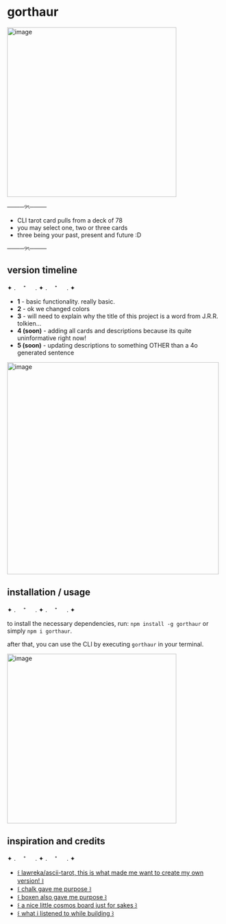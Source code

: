 # gorthaur


<img width="395" alt="image" src="https://github.com/user-attachments/assets/b0aa45df-837a-4b00-97ea-c23a9a96282f" />


────୨ৎ────

- CLI tarot card pulls from a deck of 78
- you may select one, two or three cards
- three being your past, present and future :D
  
────୨ৎ────

## version timeline
✦ . 　⁺ 　 . ✦ . 　⁺ 　 . ✦
- **1** - basic functionality. really basic.
- **2** - ok we changed colors
- **3** - will need to explain why the title of this project is a word from J.R.R. tolkien...
- **4 (soon)** - adding all cards and descriptions because its quite uninformative right now!
- **5 (soon)** - updating descriptions to something OTHER than a 4o generated sentence 


<img width="494" alt="image" src="https://github.com/user-attachments/assets/ddb5df09-26c6-4f20-b327-b1390506fde3" />


## installation / usage
✦ . 　⁺ 　 . ✦ . 　⁺ 　 . ✦

to install the necessary dependencies, run: `npm install -g gorthaur` or simply `npm i gorthaur`.

after that, you can use the CLI by executing `gorthaur` in your terminal.

<img width="395" alt="image" src="https://github.com/user-attachments/assets/05dd21ea-7ff6-499f-b4da-e2f144af57c1" />

## inspiration and credits
✦ . 　⁺ 　 . ✦ . 　⁺ 　 . ✦

- [꒰ lawreka/ascii-tarot, this is what made me want to create my own version! ꒱](https://github.com/lawreka/ascii-tarot)
- [꒰ chalk gave me purpose ꒱](https://github.com/chalk/chalk?tab=readme-ov-file#why-not-switch-to-a-smaller-coloring-package)
- [꒰ boxen also gave me purpose ꒱](https://github.com/sindresorhus/boxen)
- [꒰ a nice little cosmos board just for sakes ꒱](https://www.cosmos.so/maisy/fantasy-in-flesh)
- [꒰ what i listened to while building ꒱](https://open.spotify.com/playlist/4iBQP8CuNWFpuhONHMVg61?si=16306c0a8edf4351)
